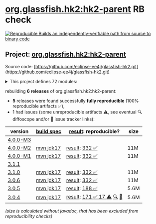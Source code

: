 [org.glassfish.hk2:hk2-parent](https://central.sonatype.com/artifact/org.glassfish.hk2/hk2-parent/versions) RB check
=======

[![Reproducible Builds](https://reproducible-builds.org/images/logos/rb.svg) an independently-verifiable path from source to binary code](https://reproducible-builds.org/)

## Project: [org.glassfish.hk2:hk2-parent](https://central.sonatype.com/artifact/org.glassfish.hk2/hk2-parent/versions)

Source code: [https://github.com/eclipse-ee4j/glassfish-hk2.git](https://github.com/eclipse-ee4j/glassfish-hk2.git)

<details><summary>This project defines 72 modules:</summary>

* [org.glassfish.hk2.external:aopalliance-repackaged](https://central.sonatype.com/artifact/org.glassfish.hk2.external/aopalliance-repackaged/4.0.0-M2)
* [org.glassfish.hk2:caching-aop-example](https://central.sonatype.com/artifact/org.glassfish.hk2/caching-aop-example/4.0.0-M2)
* [org.glassfish.hk2:caching-aop-example-runner](https://central.sonatype.com/artifact/org.glassfish.hk2/caching-aop-example-runner/4.0.0-M2)
* [org.glassfish.hk2:caching-aop-example-system](https://central.sonatype.com/artifact/org.glassfish.hk2/caching-aop-example-system/4.0.0-M2)
* [org.glassfish.hk2:class-model](https://central.sonatype.com/artifact/org.glassfish.hk2/class-model/4.0.0-M2)
* [org.glassfish.hk2:configuration-examples](https://central.sonatype.com/artifact/org.glassfish.hk2/configuration-examples/4.0.0-M2)
* [org.glassfish.hk2:consolidatedbundle-maven-plugin](https://central.sonatype.com/artifact/org.glassfish.hk2/consolidatedbundle-maven-plugin/4.0.0-M2)
* [org.glassfish.hk2:contract-bundle](https://central.sonatype.com/artifact/org.glassfish.hk2/contract-bundle/4.0.0-M2)
* [org.glassfish.hk2:custom-resolver-example](https://central.sonatype.com/artifact/org.glassfish.hk2/custom-resolver-example/4.0.0-M2)
* [org.glassfish.hk2:event-examples](https://central.sonatype.com/artifact/org.glassfish.hk2/event-examples/4.0.0-M2)
* [org.glassfish.hk2:examples](https://central.sonatype.com/artifact/org.glassfish.hk2/examples/4.0.0-M2)
* [org.glassfish.hk2:external](https://central.sonatype.com/artifact/org.glassfish.hk2/external/4.0.0-M2)
* [org.glassfish.hk2:faux-sdp-bundle](https://central.sonatype.com/artifact/org.glassfish.hk2/faux-sdp-bundle/4.0.0-M2)
* [org.glassfish.hk2:guice-bridge](https://central.sonatype.com/artifact/org.glassfish.hk2/guice-bridge/4.0.0-M2)
* [org.glassfish.hk2:hk2](https://central.sonatype.com/artifact/org.glassfish.hk2/hk2/4.0.0-M2)
* [org.glassfish.hk2:hk2-ant-test](https://central.sonatype.com/artifact/org.glassfish.hk2/hk2-ant-test/4.0.0-M2)
* [org.glassfish.hk2:hk2-api](https://central.sonatype.com/artifact/org.glassfish.hk2/hk2-api/4.0.0-M2)
* [org.glassfish.hk2:hk2-bom](https://central.sonatype.com/artifact/org.glassfish.hk2/hk2-bom/4.0.0-M2)
* [org.glassfish.hk2:hk2-collections-tests](https://central.sonatype.com/artifact/org.glassfish.hk2/hk2-collections-tests/4.0.0-M2)
* [org.glassfish.hk2:hk2-configuration](https://central.sonatype.com/artifact/org.glassfish.hk2/hk2-configuration/4.0.0-M2)
* [org.glassfish.hk2:hk2-configuration-hub](https://central.sonatype.com/artifact/org.glassfish.hk2/hk2-configuration-hub/4.0.0-M2)
* [org.glassfish.hk2:hk2-configuration-integration](https://central.sonatype.com/artifact/org.glassfish.hk2/hk2-configuration-integration/4.0.0-M2)
* [org.glassfish.hk2:hk2-configuration-persistence](https://central.sonatype.com/artifact/org.glassfish.hk2/hk2-configuration-persistence/4.0.0-M2)
* [org.glassfish.hk2:hk2-core](https://central.sonatype.com/artifact/org.glassfish.hk2/hk2-core/4.0.0-M2)
* [org.glassfish.hk2:hk2-extras](https://central.sonatype.com/artifact/org.glassfish.hk2/hk2-extras/4.0.0-M2)
* [org.glassfish.hk2:hk2-inhabitant-generator](https://central.sonatype.com/artifact/org.glassfish.hk2/hk2-inhabitant-generator/4.0.0-M2)
* [org.glassfish.hk2:hk2-jmx](https://central.sonatype.com/artifact/org.glassfish.hk2/hk2-jmx/4.0.0-M2)
* [org.glassfish.hk2:hk2-json](https://central.sonatype.com/artifact/org.glassfish.hk2/hk2-json/4.0.0-M2)
* [org.glassfish.hk2:hk2-junitrunner](https://central.sonatype.com/artifact/org.glassfish.hk2/hk2-junitrunner/4.0.0-M2)
* [org.glassfish.hk2:hk2-locator](https://central.sonatype.com/artifact/org.glassfish.hk2/hk2-locator/4.0.0-M2)
* [org.glassfish.hk2:hk2-locator-extras](https://central.sonatype.com/artifact/org.glassfish.hk2/hk2-locator-extras/4.0.0-M2)
* [org.glassfish.hk2:hk2-locator-no-proxies](https://central.sonatype.com/artifact/org.glassfish.hk2/hk2-locator-no-proxies/4.0.0-M2)
* [org.glassfish.hk2:hk2-locator-no-proxies2](https://central.sonatype.com/artifact/org.glassfish.hk2/hk2-locator-no-proxies2/4.0.0-M2)
* [org.glassfish.hk2:hk2-metadata-generator](https://central.sonatype.com/artifact/org.glassfish.hk2/hk2-metadata-generator/4.0.0-M2)
* [org.glassfish.hk2:hk2-metadata-generator-parent](https://central.sonatype.com/artifact/org.glassfish.hk2/hk2-metadata-generator-parent/4.0.0-M2)
* [org.glassfish.hk2:hk2-metadata-generator-test1](https://central.sonatype.com/artifact/org.glassfish.hk2/hk2-metadata-generator-test1/4.0.0-M2)
* [org.glassfish.hk2:hk2-mockito](https://central.sonatype.com/artifact/org.glassfish.hk2/hk2-mockito/4.0.0-M2)
* [org.glassfish.hk2:hk2-parent](https://central.sonatype.com/artifact/org.glassfish.hk2/hk2-parent/4.0.0-M2)
* [org.glassfish.hk2:hk2-pbuf](https://central.sonatype.com/artifact/org.glassfish.hk2/hk2-pbuf/4.0.0-M2)
* [org.glassfish.hk2:hk2-property-file](https://central.sonatype.com/artifact/org.glassfish.hk2/hk2-property-file/4.0.0-M2)
* [org.glassfish.hk2:hk2-runlevel](https://central.sonatype.com/artifact/org.glassfish.hk2/hk2-runlevel/4.0.0-M2)
* [org.glassfish.hk2:hk2-runlevel-extras](https://central.sonatype.com/artifact/org.glassfish.hk2/hk2-runlevel-extras/4.0.0-M2)
* [org.glassfish.hk2:hk2-testing](https://central.sonatype.com/artifact/org.glassfish.hk2/hk2-testing/4.0.0-M2)
* [org.glassfish.hk2:hk2-testing-jersey](https://central.sonatype.com/artifact/org.glassfish.hk2/hk2-testing-jersey/4.0.0-M2)
* [org.glassfish.hk2:hk2-testing-jersey-guice](https://central.sonatype.com/artifact/org.glassfish.hk2/hk2-testing-jersey-guice/4.0.0-M2)
* [org.glassfish.hk2:hk2-testing-jersey-guice-form-param](https://central.sonatype.com/artifact/org.glassfish.hk2/hk2-testing-jersey-guice-form-param/4.0.0-M2)
* [org.glassfish.hk2:hk2-testng](https://central.sonatype.com/artifact/org.glassfish.hk2/hk2-testng/4.0.0-M2)
* [org.glassfish.hk2:hk2-utils](https://central.sonatype.com/artifact/org.glassfish.hk2/hk2-utils/4.0.0-M2)
* [org.glassfish.hk2:hk2-xml](https://central.sonatype.com/artifact/org.glassfish.hk2/hk2-xml/4.0.0-M2)
* [org.glassfish.hk2:hk2-xml-integration-test](https://central.sonatype.com/artifact/org.glassfish.hk2/hk2-xml-integration-test/4.0.0-M2)
* [org.glassfish.hk2:hk2-xml-parent](https://central.sonatype.com/artifact/org.glassfish.hk2/hk2-xml-parent/4.0.0-M2)
* [org.glassfish.hk2:hk2-xml-schema](https://central.sonatype.com/artifact/org.glassfish.hk2/hk2-xml-schema/4.0.0-M2)
* [org.glassfish.hk2:hk2-xml-test](https://central.sonatype.com/artifact/org.glassfish.hk2/hk2-xml-test/4.0.0-M2)
* [org.glassfish.hk2:interceptor-events](https://central.sonatype.com/artifact/org.glassfish.hk2/interceptor-events/4.0.0-M2)
* [org.glassfish.hk2:maven-plugins](https://central.sonatype.com/artifact/org.glassfish.hk2/maven-plugins/4.0.0-M2)
* [org.glassfish.hk2:no-hk2-bundle](https://central.sonatype.com/artifact/org.glassfish.hk2/no-hk2-bundle/4.0.0-M2)
* [org.glassfish.hk2:operations-example](https://central.sonatype.com/artifact/org.glassfish.hk2/operations-example/4.0.0-M2)
* [org.glassfish.hk2:osgi](https://central.sonatype.com/artifact/org.glassfish.hk2/osgi/4.0.0-M2)
* [org.glassfish.hk2:osgi-adapter](https://central.sonatype.com/artifact/org.glassfish.hk2/osgi-adapter/4.0.0-M2)
* [org.glassfish.hk2:osgi-adapter-tests-parent](https://central.sonatype.com/artifact/org.glassfish.hk2/osgi-adapter-tests-parent/4.0.0-M2)
* [org.glassfish.hk2:osgiversion-maven-plugin](https://central.sonatype.com/artifact/org.glassfish.hk2/osgiversion-maven-plugin/4.0.0-M2)
* [org.glassfish.hk2:sdp-management-bundle](https://central.sonatype.com/artifact/org.glassfish.hk2/sdp-management-bundle/4.0.0-M2)
* [org.glassfish.hk2:security-lockdown-example](https://central.sonatype.com/artifact/org.glassfish.hk2/security-lockdown-example/4.0.0-M2)
* [org.glassfish.hk2:security-lockdown-example-alice](https://central.sonatype.com/artifact/org.glassfish.hk2/security-lockdown-example-alice/4.0.0-M2)
* [org.glassfish.hk2:security-lockdown-example-mallory](https://central.sonatype.com/artifact/org.glassfish.hk2/security-lockdown-example-mallory/4.0.0-M2)
* [org.glassfish.hk2:security-lockdown-example-runner](https://central.sonatype.com/artifact/org.glassfish.hk2/security-lockdown-example-runner/4.0.0-M2)
* [org.glassfish.hk2:security-lockdown-example-system](https://central.sonatype.com/artifact/org.glassfish.hk2/security-lockdown-example-system/4.0.0-M2)
* [org.glassfish.hk2:spring-bridge](https://central.sonatype.com/artifact/org.glassfish.hk2/spring-bridge/4.0.0-M2)
* [org.glassfish.hk2:test-module-startup](https://central.sonatype.com/artifact/org.glassfish.hk2/test-module-startup/4.0.0-M2)
* [org.glassfish.hk2:threading-event-example](https://central.sonatype.com/artifact/org.glassfish.hk2/threading-event-example/4.0.0-M2)
* [org.glassfish.hk2:webserver-configuration-example](https://central.sonatype.com/artifact/org.glassfish.hk2/webserver-configuration-example/4.0.0-M2)
* [org.glassfish.hk2:xml-configuration-example](https://central.sonatype.com/artifact/org.glassfish.hk2/xml-configuration-example/4.0.0-M2)
</details>

rebuilding **6 releases** of org.glassfish.hk2:hk2-parent:
- **5** releases were found successfully **fully reproducible** (100% reproducible artifacts :white_check_mark:),
- 1 had issues (some unreproducible artifacts :warning:, see eventual :mag: diffoscope and/or :memo: issue tracker links):

| version | [build spec](/BUILDSPEC.md) | [result](https://reproducible-builds.org/docs/jvm/): reproducible? | size |
| -- | --------- | ------ | -- |
| [4.0.0-M3](https://central.sonatype.com/artifact/org.glassfish.hk2/hk2-parent/4.0.0-M3/pom) | | | |
| [4.0.0-M2](https://central.sonatype.com/artifact/org.glassfish.hk2/hk2-parent/4.0.0-M2/pom) | [mvn jdk17](hk2-4.0.0-M2.buildspec) | [result](hk2-parent-4.0.0-M2.buildinfo): [332 :white_check_mark: ](hk2-parent-4.0.0-M2.buildcompare) | 11M |
| [4.0.0-M1](https://central.sonatype.com/artifact/org.glassfish.hk2/hk2-parent/4.0.0-M1/pom) | [mvn jdk17](hk2-4.0.0-M1.buildspec) | [result](hk2-parent-4.0.0-M1.buildinfo): [332 :white_check_mark: ](hk2-parent-4.0.0-M1.buildcompare) | 11M |
| [3.1.1](https://central.sonatype.com/artifact/org.glassfish.hk2/hk2-parent/3.1.1/pom) | | | |
| [3.1.0](https://central.sonatype.com/artifact/org.glassfish.hk2/hk2-parent/3.1.0/pom) | [mvn jdk17](hk2-3.1.0.buildspec) | [result](hk2-parent-3.1.0.buildinfo): [332 :white_check_mark: ](hk2-parent-3.1.0.buildcompare) | 11M |
| [3.0.6](https://central.sonatype.com/artifact/org.glassfish.hk2/hk2-parent/3.0.6/pom) | [mvn jdk17](hk2-3.0.6.buildspec) | [result](hk2-parent-3.0.6.buildinfo): [332 :white_check_mark: ](hk2-parent-3.0.6.buildcompare) | 11M |
| [3.0.5](https://central.sonatype.com/artifact/org.glassfish.hk2/hk2-parent/3.0.5/pom) | [mvn jdk17](hk2-3.0.5.buildspec) | [result](hk2-parent-3.0.5.buildinfo): [188 :white_check_mark: ](hk2-parent-3.0.5.buildcompare) | 5.6M |
| [3.0.4](https://central.sonatype.com/artifact/org.glassfish.hk2/hk2-parent/3.0.4/pom) | [mvn jdk17](hk2-3.0.4.buildspec) | [result](hk2-parent-3.0.4.buildinfo): [171 :white_check_mark:  17 :warning:](hk2-parent-3.0.4.buildcompare) [:mag:](hk2-parent-3.0.4.diffoscope) [:memo:](https://github.com/eclipse-ee4j/glassfish-hk2/pull/821) | 5.6M |

<i>(size is calculated without javadoc, that has been excluded from reproducibility checks)</i>
